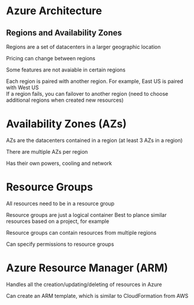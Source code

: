 # Azure Architecture
## Regions and Availability Zones
Regions are a set of datacenters in a larger geographic location

Pricing can change between regions

Some features are not avaiable in certain regions

Each region is paired with another region.  For example, East US is paired with West US  
  If a region fails, you can failover to another region (need to choose additional regions when created new resources)

# Availability Zones (AZs)
AZs are the datacenters contained in a region (at least 3 AZs in a region)

There are multiple AZs per region

Has their own powers, cooling and network

# Resource Groups
All resources need to be in a resource group

Resource groups are just a logical container
Best to plance similar resources based on a project, for example

Resource groups can contain resources from multiple regions

Can specify permissions to resource groups

# Azure Resource Manager (ARM)
Handles all the creation/updating/deleting of resources in Azure

Can create an ARM template, which is similar to CloudFormation from AWS